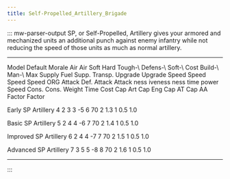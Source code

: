 ```yaml
---
title: Self-Propelled_Artillery_Brigade
---
```


::: mw-parser-output
SP, or Self-Propelled, Artillery gives your armored and mechanized units
an additional punch against enemy infantry while not reducing the speed
of those units as much as normal artillery.

---

Model Default Morale Air Air Soft Hard Tough-\ Defens-\ Soft-\ Cost Build-\ Man-\ Max Supply Fuel Supp. Transp. Upgrade Upgrade Speed Speed Speed Speed
ORG Attack Def. Attack Attack ness iveness ness time power Speed Cons. Cons. Weight Time Cost Cap Art Cap Eng Cap AT Cap AA
Factor Factor

Early SP Artillery 4 2 3 3 -5 6 70 2 1.3 1 0.5 1.0

Basic SP Artillery 5 2 4 4 -6 7 70 2 1.4 1 0.5 1.0

Improved SP Artillery 6 2 4 4 -7 7 70 2 1.5 1 0.5 1.0

Advanced SP Artillery 7 3 5 5 -8 8 70 2 1.6 1 0.5 1.0

---

:::
